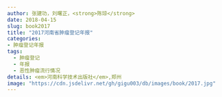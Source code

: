 ```yaml
---
author: 张建功，刘曙正，<strong>陈琼</strong>
date: 2018-04-15
slug: book2017
title: "2017河南省肿瘤登记年报"
categories: 
- 肿瘤登记年报
tags:
  - 肿瘤登记
  - 年报
  - 恶性肿瘤流行情况
details: <em>河南科学技术出版社</em>,郑州
image: "https://cdn.jsdelivr.net/gh/gigu003/db/images/book/2017.jpg"
---
```

